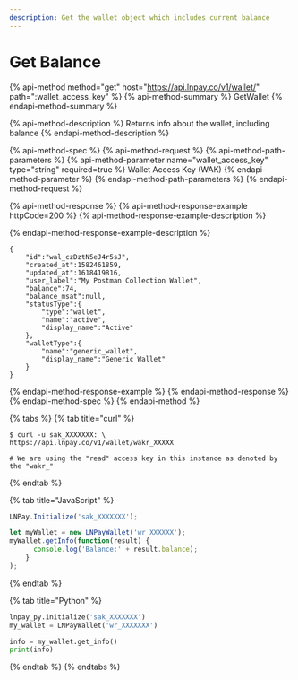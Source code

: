 ```yaml
---
description: Get the wallet object which includes current balance
---
```


# Get Balance

{% api-method method="get" host="https://api.lnpay.co/v1/wallet/" path=":wallet\_access\_key" %}
{% api-method-summary %}
GetWallet
{% endapi-method-summary %}

{% api-method-description %}
Returns info about the wallet, including balance
{% endapi-method-description %}

{% api-method-spec %}
{% api-method-request %}
{% api-method-path-parameters %}
{% api-method-parameter name="wallet\_access\_key" type="string" required=true %}
Wallet Access Key \(WAK\)
{% endapi-method-parameter %}
{% endapi-method-path-parameters %}
{% endapi-method-request %}

{% api-method-response %}
{% api-method-response-example httpCode=200 %}
{% api-method-response-example-description %}

{% endapi-method-response-example-description %}

```
{
    "id":"wal_czDztN5eJ4r5sJ",
    "created_at":1582461859,
    "updated_at":1618419816,
    "user_label":"My Postman Collection Wallet",
    "balance":74,
    "balance_msat":null,
    "statusType":{
        "type":"wallet",
        "name":"active",
        "display_name":"Active"
    },
    "walletType":{
        "name":"generic_wallet",
        "display_name":"Generic Wallet"
    }
}
```
{% endapi-method-response-example %}
{% endapi-method-response %}
{% endapi-method-spec %}
{% endapi-method %}

{% tabs %}
{% tab title="curl" %}
```text
$ curl -u sak_XXXXXXX: \
https://api.lnpay.co/v1/wallet/wakr_XXXXX

# We are using the "read" access key in this instance as denoted by the "wakr_"
```
{% endtab %}

{% tab title="JavaScript" %}
```javascript
LNPay.Initialize('sak_XXXXXXX');

let myWallet = new LNPayWallet('wr_XXXXXX');
myWallet.getInfo(function(result) {
      console.log('Balance:' + result.balance);
    }
);
```
{% endtab %}

{% tab title="Python" %}
```python
lnpay_py.initialize('sak_XXXXXXX')
my_wallet = LNPayWallet('wr_XXXXXXX')

info = my_wallet.get_info()
print(info)
```
{% endtab %}
{% endtabs %}



